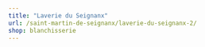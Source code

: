 ```yaml
---
title: "Laverie du Seignanx"
url: /saint-martin-de-seignanx/laverie-du-seignanx-2/
shop: blanchisserie
---
```

